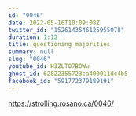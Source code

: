 ```yaml
---
id: "0046"
date: 2022-05-16T10:09:08Z
twitter_id: "1526143546125955078"
duration: 1:12
title: questioning majorities
summary: null
slug: "0046"
youtube_id: H3ZLTO7BOWw
ghost_id: 62822355723ca400011dc4b5
facebook_id: "591772379189191"
---
```

https://strolling.rosano.ca/0046/
